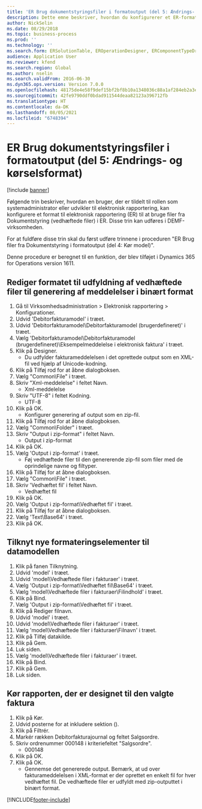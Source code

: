 ```yaml
---
title: 'ER Brug dokumentstyringsfiler i formatoutput (del 5: Ændrings- og kørselsformat)'
description: Dette emne beskriver, hvordan du konfigurerer et ER-format (elektronisk rapportering) til at bruge dokumentstyringsfiler (vedhæftede filer) i ER-output. (Del 5)
author: NickSelin
ms.date: 08/29/2018
ms.topic: business-process
ms.prod: ''
ms.technology: ''
ms.search.form: ERSolutionTable, EROperationDesigner, ERComponentTypeDropDialog, ERExpressionDesignerFormula, SysQueryForm
audience: Application User
ms.reviewer: kfend
ms.search.region: Global
ms.author: nselin
ms.search.validFrom: 2016-06-30
ms.dyn365.ops.version: Version 7.0.0
ms.openlocfilehash: 48175de4e58f9def15bf2bf8b10a1348036c88a1af284eb2a3e5f9fbefd649c1
ms.sourcegitcommit: 42fe9790ddf0bdad911544deaa82123a396712fb
ms.translationtype: HT
ms.contentlocale: da-DK
ms.lasthandoff: 08/05/2021
ms.locfileid: "6748394"
---
```

# <a name="er-use-document-management-files-in-format-outputs-part-5---modify-and-run-format"></a>ER Brug dokumentstyringsfiler i formatoutput (del 5: Ændrings- og kørselsformat)

[!include [banner](../../includes/banner.md)]

Følgende trin beskriver, hvordan en bruger, der er tildelt til rollen som systemadministrator eller udvikler til elektronisk rapportering, kan konfigurere et format til elektronisk rapportering (ER) til at bruge filer fra Dokumentstyring (vedhæftede filer) i ER. Disse trin kan udføres i DEMF-virksomheden.

For at fuldføre disse trin skal du først udføre trinnene i proceduren "ER Brug filer fra Dokumentstyring i formatoutput (del 4: Kør model)".

Denne procedure er beregnet til en funktion, der blev tilføjet i Dynamics 365 for Operations version 1611.


## <a name="modify-the-format-to-populate-attachments-into-generating-messages-in-binary-format"></a>Rediger formatet til udfyldning af vedhæftede filer til generering af meddelelser i binært format
1. Gå til Virksomhedsadministration > Elektronisk rapportering > Konfigurationer.
2. Udvid 'Debitorfakturamodel' i træet.
3. Udvid 'Debitorfakturamodel\Debitorfakturamodel (brugerdefineret)' i træet.
4. Vælg 'Debitorfakturamodel\Debitorfakturamodel (brugerdefineret)\Eksempelmeddelelse i elektronisk faktura' i træet.
5. Klik på Designer.
    * Du udfylder fakturameddelelsen i det oprettede output som en XML-fil ved hjælp af Unicode-kodning.  
6. Klik på Tilføj rod for at åbne dialogboksen.
7. Vælg "Common\File" i træet.
8. Skriv "Xml-meddelelse" i feltet Navn.
    * Xml-meddelelse  
9. Skriv "UTF-8" i feltet Kodning.
    * UTF-8  
10. Klik på OK.
    * Konfigurer generering af output som en zip-fil.  
11. Klik på Tilføj rod for at åbne dialogboksen.
12. Vælg "Common\Folder" i træet.
13. Skriv "Output i zip-format" i feltet Navn.
    * Output i zip-format  
14. Klik på OK.
15. Vælg 'Output i zip-format' i træet.
    * Føj vedhæftede filer til den genererende zip-fil som filer med de oprindelige navne og filtyper.  
16. Klik på Tilføj for at åbne dialogboksen.
17. Vælg "Common\File" i træet.
18. Skriv 'Vedhæftet fil' i feltet Navn.
    * Vedhæftet fil  
19. Klik på OK.
20. Vælg 'Output i zip-format\Vedhæftet fil' i træet.
21. Klik på Tilføj for at åbne dialogboksen.
22. Vælg 'Text\Base64' i træet.
23. Klik på OK.

## <a name="map-new-format-elements-to-data-model"></a>Tilknyt nye formateringselementer til datamodellen
1. Klik på fanen Tilknytning.
2. Udvid 'model' i træet.
3. Udvid 'model\Vedhæftede filer i fakturaer' i træet.
4. Vælg 'Output i zip-format\Vedhæftet fil\Base64' i træet.
5. Vælg 'model\Vedhæftede filer i fakturaer\Filindhold' i træet.
6. Klik på Bind.
7. Vælg 'Output i zip-format\Vedhæftet fil' i træet.
8. Klik på Rediger filnavn.
9. Udvid 'model' i træet.
10. Udvid 'model\Vedhæftede filer i fakturaer' i træet.
11. Vælg 'model\Vedhæftede filer i fakturaer\Filnavn' i træet.
12. Klik på Tilføj datakilde.
13. Klik på Gem.
14. Luk siden.
15. Vælg 'model\Vedhæftede filer i fakturaer' i træet.
16. Klik på Bind.
17. Klik på Gem.
18. Luk siden.

## <a name="run-the-designed-report-for-the-selected-invoice"></a>Kør rapporten, der er designet til den valgte faktura
1. Klik på Kør.
2. Udvid posterne for at inkludere sektion ().
3. Klik på Filtrér.
4. Markér rækken Debitorfakturajournal og feltet Salgsordre.
5. Skriv ordrenummer 000148 i kriteriefeltet "Salgsordre".
    * 000148  
6. Klik på OK.
7. Klik på OK.
    * Gennemse det genererede output. Bemærk, at ud over fakturameddelelsen i XML-format er der oprettet en enkelt fil for hver vedhæftet fil. De vedhæftede filer er udfyldt med zip-outputtet i binært format.  



[!INCLUDE[footer-include](../../../../includes/footer-banner.md)]